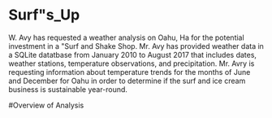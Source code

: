 # Surf"s_Up
W. Avy has requested a weather analysis on Oahu, Ha for the potential investment in a "Surf and Shake Shop.  Mr. Avy has provided weather data in a SQLite datatbase from January 2010 to August 2017 that includes dates, weather stations, temperature observations, and precipitation. Mr. Avry is requesting information about temperature trends for the months of June and December for Oahu in order to determine if the surf and ice cream business is sustainable year-round.

#Overview of Analysis
